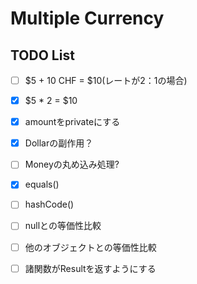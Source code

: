 # Multiple Currency
## TODO List
- [ ] $5 + 10 CHF = $10(レートが2：1の場合)
- [x] $5 * 2 = $10
- [x] amountをprivateにする
- [x] Dollarの副作用？
- [ ] Moneyの丸め込み処理?
- [x] equals()
- [ ] hashCode()
- [ ] nullとの等価性比較
- [ ] 他のオブジェクトとの等価性比較

- [ ] 諸関数がResultを返すようにする